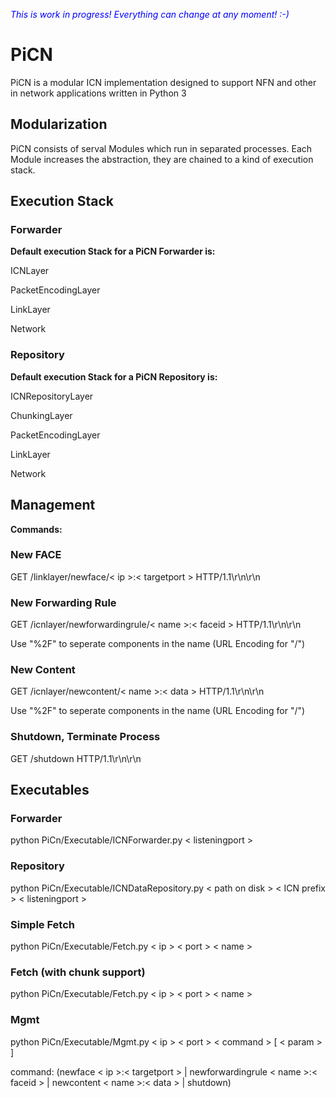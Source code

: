 <span style="color:blue">*This is work in progress! Everything can change at any moment! :-)*</span>



# PiCN 
PiCN is a modular ICN implementation designed to support NFN and
other in network applications written in Python 3

## Modularization
PiCN consists of serval Modules which run in separated processes. 
Each Module increases the abstraction, they are chained to a kind 
of execution stack. 


## Execution Stack

### Forwarder

**Default execution Stack for a PiCN Forwarder is:**

ICNLayer 

PacketEncodingLayer

LinkLayer

Network

### Repository

**Default execution Stack for a PiCN Repository is:**

ICNRepositoryLayer

ChunkingLayer

PacketEncodingLayer

LinkLayer

Network

## Management

**Commands:**

### New FACE

GET /linklayer/newface/< ip >:< targetport > HTTP/1.1\r\n\r\n

### New Forwarding Rule

GET /icnlayer/newforwardingrule/< name >:< faceid > HTTP/1.1\r\n\r\n

Use "%2F" to seperate components in the name (URL Encoding for "/")

### New Content 

GET /icnlayer/newcontent/< name >:< data > HTTP/1.1\r\n\r\n

Use "%2F" to seperate components in the name (URL Encoding for "/")

### Shutdown, Terminate Process

GET /shutdown HTTP/1.1\r\n\r\n

## Executables

### Forwarder
python PiCn/Executable/ICNForwarder.py < listeningport >

### Repository
python PiCn/Executable/ICNDataRepository.py < path on disk > < ICN prefix > < listeningport >


### Simple Fetch
python PiCn/Executable/Fetch.py < ip > < port > < name >

### Fetch (with chunk support)
python PiCn/Executable/Fetch.py < ip > < port > < name >

### Mgmt
python PiCn/Executable/Mgmt.py < ip > < port > < command > [ < param > ]

command: (newface < ip >:< targetport > | newforwardingrule < name >:< faceid > | newcontent < name >:< data > | shutdown)
